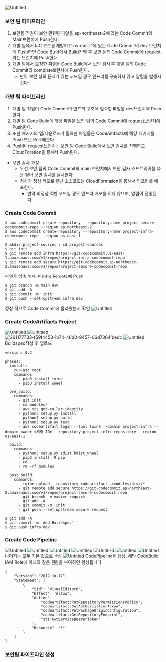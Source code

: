 ![Untitled](https://github.com/LeeSeokBln/multiple-rigion-code-pipelines-security-checks-and-code-artifacts/assets/101256150/62669117-cab3-426c-aaa3-f88376866e5d)
### 보안 팀 파이프라인
1. 보안팀 직원이 보안 관련된 파일을 ap-northeast-2에 있는 Code Commit의 Main브런치에 Push한다.
2. 개발 팀에서 IaC 코드를 개발하고 us-east-1에 있는 Code Commit의 dev 브런치에 Push하면 Code Build에서 Build진행 후 보안 팀의 Code Commit에 request라는 브런치에 Push한다.
3. 개발 팀에서 요청한 파일을 Code Build에서 보안 검사 후 개발 팀의 Code Commit의 complate브런치에 Push한다.
   - 만약 보안 상의 문제가 있는 코드일 경우 인프라를 구축하지 않고 알림을 발생시킨다.
### 개발 팀 파이프라인
1. 개발 팀 직원이 Code Commit의 인프라 구축에 필요한 파일을 dev브런치에 Push한다.
2. 개발 팀 Code Build에 해당 파일을 보안 팀의 Code Commit에 request브런치에 Push한다.
3. 또한 패키지의 업/다운로드가 필요한 파일들은 CodeArtifacts에 해당 패키지를 Push 또는 Pull 해준다.
4. Push된 request브런치는 보안 팀 Code Build에서 보안 검사를 진행하고 CloudForation을 통해서 Push된다.
 - 보안 검사 과정
     -  우선 보안 팀의 Code Commit의 main 브런치에서 보안 검사 소프트웨어를 다운 받아 보안 검사를 실시한다.
     -  검사가 정상 적으로 끝난 소스코드는 CloudFormation을 통해서 인프라를 배포한다.
          - 만약 비정상 적인 코드일 경우 인프라 배포를 하지 않으며, 알림이 전송된다.
### Create Code Commit
```
$ aws codecommit create-repository --repository-name project-secure-codecommit-repo --region ap-northeast-2
$ aws codecommit create-repository --repository-name project-infra-codecommit-repo --region us-east-1
```
```
$ mkdir project-sources ; cd project-sources
$ git init
$ git remote add infra https://git-codecommit.us-east-1.amazonaws.com/v1/repos/project-infra-codecommit-repo
$ git remote add secure https://git-codecommit.ap-northeast-2.amazonaws.com/v1/repos/project-secure-codecommit-repo
```
파일을 압축 해제 후 infra Remote에 Push 
```
$ git branch -m main dev
$ git add -A
$ git commit -m 'init'
$ git push --set-upstream infra dev
```
정상 적으로 Code Commit에 올라왔는지 확인
![Untitled](https://github.com/LeeSeokBln/multiple-rigion-code-pipelines-security-checks-and-code-artifacts/assets/101256150/50f4aaa5-336a-4d24-ae97-0096650033b5)

### Create CodeArtifacts Project
![Untitled](https://github.com/LeeSeokBln/multiple-rigion-code-pipelines-security-checks-and-code-artifacts/assets/101256150/117cdf09-35c3-49f5-967c-f0eb4a87db98)
![Untitled](https://github.com/LeeSeokBln/multiple-rigion-code-pipelines-security-checks-and-code-artifacts/assets/101256150/f1ff4fc2-1ce3-4fab-aa3d-5e5251cd5b60)
![261177733-f59f4453-1b74-46d0-9457-06d7364fbedc](https://github.com/LeeSeokBln/multiple-region-CICD-with-artifacts/assets/86287920/da8198af-28b6-4f2d-8fc1-de4746e62095)
![Untitled](https://github.com/LeeSeokBln/multiple-rigion-code-pipelines-security-checks-and-code-artifacts/assets/101256150/2bf9ef24-6ddc-4584-bf48-7cd0be74b711)
Buildspec작성 후 업로드
```
version: 0.2

phases:
  install:
    run-as: root
    commands:
      - pip3 install twine
      - pip3 install wheel
      
  pre_build:
    commands:
      - git init
      - cd modules/
      - aws sts get-caller-identity
      - python3 setup.py install
      - python3 setup.py build
      - python3 setup.py test
      - aws codeartifact login --tool twine --domain project-infra --domain-owner <계정 ID> --repository project-infra-repository --region us-east-1

  build:
    commands:
      - python3 setup.py sdist bdist_wheel
      - pip3 install -U pip
      - cd ..
      - rm -rf modules

  post_build:
    commands:
      - twine upload --repository codeartifact ./modules/dist/*
      - git remote add secure https://git-codecommit.ap-northeast-2.amazonaws.com/v1/repos/project-secure-codecommit-repo
      - git branch -m master request
      - git add -A
      - git commit -m 'init'
      - git push --set-upstream secure request
```
```
$ git add -A
$ git commit -m 'Add Buildspec'
$ git push infra dev
```
### Create Code Pipeline
![Untitled](https://github.com/LeeSeokBln/multiple-rigion-code-pipelines-security-checks-and-code-artifacts/assets/101256150/7f635303-d0b6-47ce-87a9-5305341c14c0)
![Untitled](https://github.com/LeeSeokBln/multiple-rigion-code-pipelines-security-checks-and-code-artifacts/assets/101256150/1d9da1f1-b654-409f-9bbd-c6155b8db97d)
![Untitled](https://github.com/LeeSeokBln/multiple-rigion-code-pipelines-security-checks-and-code-artifacts/assets/101256150/20a4e29f-c36e-4bc7-a379-f1a42f4f28d6)
![Untitled](https://github.com/LeeSeokBln/multiple-rigion-code-pipelines-security-checks-and-code-artifacts/assets/101256150/227c1967-93e4-421c-8558-abc2b7e64715)
![Untitled](https://github.com/LeeSeokBln/multiple-rigion-code-pipelines-security-checks-and-code-artifacts/assets/101256150/e8ecbea7-34cd-4ec9-b7e2-8f24300bc5c5)
![Untitled](https://github.com/LeeSeokBln/multiple-rigion-code-pipelines-security-checks-and-code-artifacts/assets/101256150/debf7e2f-9b56-480d-80ca-98203ea867eb)
![Untitled](https://github.com/LeeSeokBln/multiple-rigion-code-pipelines-security-checks-and-code-artifacts/assets/101256150/58756b9c-e119-42bf-b484-14b4e34dd9cc)
나머지는 모두 기본 값으로 생성
![Untitled](https://github.com/LeeSeokBln/multiple-rigion-code-pipelines-security-checks-and-code-artifacts/assets/101256150/40a34f1b-ae7c-4104-ab16-9a25ec5e1a07)
CodePipeline을 생성, 해당 CodeBuild IAM Role에 아래와 같은 권한을 부여하면 완성됩니다
```
{
    "Version": "2012-10-17",
    "Statement": [
        {
            "Sid": "VisualEditor0",
            "Effect": "Allow",
            "Action": [
                "codeartifact:PutRepositoryPermissionsPolicy",
                "codeartifact:GetAuthorizationToken",
                "codeartifact:PutPackageOriginConfiguration",
                "codeartifact:GetRepositoryEndpoint",
                "sts:GetServiceBearerToken"
            ],
            "Resource": "*"
        }
    ]
}
```

### 보안팀 파이프라인 생성

